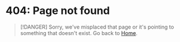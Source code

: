# 404: Page not found

> [!DANGER]
> Sorry, we've misplaced that page or it's pointing to something that doesn't exist. Go back to [Home](https://solomonkamanga.github.io/100-days-of-code/ ':target=_self').